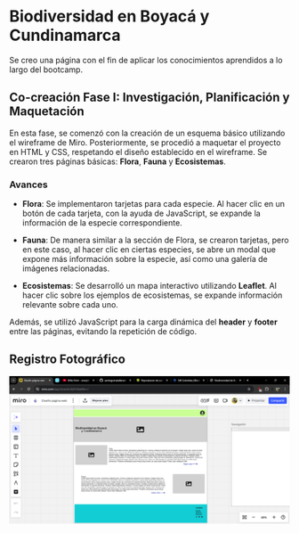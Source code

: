 # Biodiversidad en Boyacá y Cundinamarca
Se creo una página con el fin de aplicar los conocimientos aprendidos a lo largo del bootcamp.

## Co-creación Fase I: Investigación, Planificación y Maquetación

En esta fase, se comenzó con la creación de un esquema básico utilizando el wireframe de Miro. Posteriormente, se procedió a maquetar el proyecto en HTML y CSS, respetando el diseño establecido en el wireframe. Se crearon tres páginas básicas: **Flora**, **Fauna** y **Ecosistemas**.

### Avances

- **Flora**: Se implementaron tarjetas para cada especie. Al hacer clic en un botón de cada tarjeta, con la ayuda de JavaScript, se expande la información de la especie correspondiente.
  
- **Fauna**: De manera similar a la sección de Flora, se crearon tarjetas, pero en este caso, al hacer clic en ciertas especies, se abre un modal que expone más información sobre la especie, así como una galería de imágenes relacionadas.

- **Ecosistemas**: Se desarrolló un mapa interactivo utilizando **Leaflet**. Al hacer clic sobre los ejemplos de ecosistemas, se expande información relevante sobre cada uno.

Además, se utilizó JavaScript para la carga dinámica del **header** y **footer** entre las páginas, evitando la repetición de código.

## Registro Fotográfico

![Página Principal](https://github.com/santiagomatallana4/co-creacion-fase1/blob/main/fase%201/1.png)


